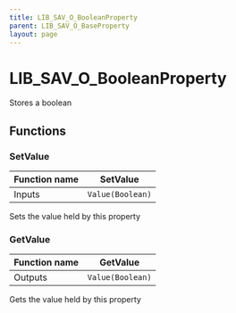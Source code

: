 ```yaml
---
title: LIB_SAV_O_BooleanProperty
parent: LIB_SAV_O_BaseProperty
layout: page
---
```


# LIB_SAV_O_BooleanProperty

Stores a boolean

## Functions

### SetValue

| Function name | SetValue |
| --- | --- |
| Inputs | `Value(Boolean)` |

Sets the value held by this property

### GetValue

| Function name | GetValue |
| --- | --- |
| Outputs | `Value(Boolean)` |

Gets the value held by this property
